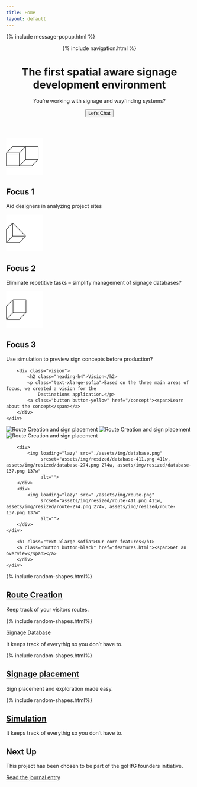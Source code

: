 ```yaml
---
title: Home
layout: default
---
```

{% include message-popup.html %}

<header class="header">
    <div class="header-hero responsive-wrap">
    {% include navigation.html %}
    <div class="hero-content">
        <h1 class="heading-hero">The first spatial aware signage <br>development environment</h1>
        <p class="text-subtitle">You’re working with signage and wayfinding systems? </p>
        <button class="button button-black" onclick="toggleChat()"><span>Let's Chat</span></button>
    </div>
    </div>
</header>


<section class="section-yellow">
    <div class="responsive-wrap">
        <div class="focus grid-3 grid-3-divider">
            <div class="content-box-small">
                <img height="100" width="100" src="assets/img/shapes/shape-1.svg" alt=""/>
                <h2 class="heading-h4">Focus 1</h2>
                <p class="">Aid designers in analyzing project sites</p>
            </div>
            <div class="content-box-small">
                <img height="100" width="100" src="assets/img/shapes/shape-2.svg" alt=""/>
                <h2 class="heading-h4">Focus 2</h2>
                <p class="">Eliminate repetitive tasks – simplify management of signage databases?</p>
            </div>
            <div class="content-box-small">
                <img height="100" width="100" src="assets/img/shapes/shape-3.svg" alt=""/>
                <h2 class="heading-h4">Focus 3</h2>
                <p class="">Use simulation to preview sign concepts before production?</p>
            </div>
        </div>
    </div>
</section>

<section class="section-light-yellow">
    <div class="responsive-wrap">

        <div class="vision">
            <h2 class="heading-h4">Vision</h2>
            <p class="text-xlarge-sofia">Based on the three main areas of focus, we created a vision for the
                Destinations application.</p>
            <a class="button button-yellow" href="/concept"><span>Learn about the concept</span></a>
        </div>
    </div>
</section>
<section class="section-yellow">
    <div class="responsive-wrap features-collage">
        <img loading="lazy"
             src="./assets/img/2907Flow16.png"
             srcset="assets/img/resized/2907Flow16-2160.png 2160w, assets/img/resized/2907Flow16-1440.png 1440w, assets/img/resized/2907Flow16-720.png 720w"
             alt="Route Creation and sign placement">
        <img loading="lazy"
             src="./assets/img/2907Flow06.png"
             srcset="assets/img/resized/2907Flow06-2160.png 2160w, assets/img/resized/2907Flow06-1440.png 1440w, assets/img/resized/2907Flow06-720.png 720w"
             alt="Route Creation and sign placement">
        <img loading="lazy" src="./assets/img/new_sign.png"
             srcset="assets/img/resized/new_sign-516.png 516w, assets/img/resized/new_sign-344.png 344w, assets/img/resized/new_sign-172.png 172w"
             alt="Route Creation and sign placement">

        <div>
            <img loading="lazy" src="./assets/img/database.png"
                 srcset="assets/img/resized/database-411.png 411w, assets/img/resized/database-274.png 274w, assets/img/resized/database-137.png 137w"
                 alt="">
        </div>
        <div>
            <img loading="lazy" src="./assets/img/route.png"
                 srcset="assets/img/resized/route-411.png 411w, assets/img/resized/route-274.png 274w, assets/img/resized/route-137.png 137w"
                 alt="">
        </div>
    </div>
</section>
<section class="section-white">
    <div class="responsive-wrap">
        <div class="insert-section">

        <h1 class="text-xlarge-sofia">Our core features</h1>
        <a class="button button-black" href="features.html"><span>Get an overview</span></a>
        </div>
    </div>
</section>

<section class="section-white ">
    <div class="feature-grid grid-2 grid-2-divider responsive-wrap">
        <div class="feature-grid-item content-box-small">
            {% include random-shapes.html%}
            <h2 class="heading-h4"><a href="/features.html#Route">Route Creation</a></h2>
            <p>Keep track of your visitors routes.</p>
        </div>
        <div class="feature-grid-item content-box-small">
            {% include random-shapes.html%}
            <p class="heading-h4"><a href="/features.html#Database">Signage Database</a></p>
            <p>It keeps track of everythig so you don’t have to.</p>
        </div>
        <div class="feature-grid-item content-box-small">
            {% include random-shapes.html%}
            <h2 class="heading-h4"><a href="/features.html#Placement">Signage placement</a></h2>
            <p>Sign placement and exploration made easy.</p>
        </div>
        <div class="feature-grid-item content-box-small">
            {% include random-shapes.html%}
            <h2 class="heading-h4"><a href="/features.html#Simulation">Simulation</a></h2>
            <p>It keeps track of everythig so you don’t have to.</p>
        </div>
    </div>
</section>

<section class="section-green">
    <div class="responsive-wrap">
        <div class="insert-section">
            <div>
                <h2 class="heading-h4">Next Up</h2>
                <p>This project has been chosen to be part of the goHfG founders initiative. </p>
            </div>
            <a class="button button-black" href="{% post_url 2020-10-11-gohfg %}
"><span>Read the journal entry</span></a>
        </div>
    </div>
</section>
